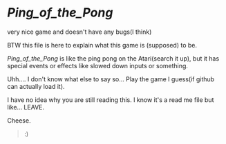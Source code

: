 # _Ping_of_the_Pong_
very nice game and doesn't have any bugs(I think)

BTW this file is here to explain what this game is (supposed) to  be.

_Ping_of_the_Pong_ is like the ping pong on the Atari(search it up), but it has special events or effects like slowed down inputs or something.


Uhh.... I don't know what else to say so... Play the game I guess(if github can actually load it).




I have no idea why you are still reading this. I know it's a read me file but like... LEAVE.




Cheese.
 >:)
